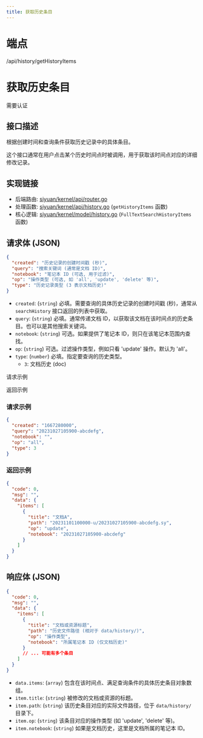 ```yaml
---
title: 获取历史条目
---
```

# 端点

/api/history/getHistoryItems

# 获取历史条目

需要认证

## 接口描述

根据创建时间和查询条件获取历史记录中的具体条目。

这个接口通常在用户点击某个历史时间点时被调用，用于获取该时间点对应的详细修改记录。

## 实现链接

-   后端路由: [siyuan/kernel/api/router.go](https://github.com/siyuan-note/siyuan/blob/master/kernel/api/router.go)
-   处理函数: [siyuan/kernel/api/history.go](https://github.com/siyuan-note/siyuan/blob/master/kernel/api/history.go) (`getHistoryItems` 函数)
-   核心逻辑: [siyuan/kernel/model/history.go](https://github.com/siyuan-note/siyuan/blob/master/kernel/model/history.go) (`FullTextSearchHistoryItems` 函数)

## 请求体 (JSON)

```json
{
  "created": "历史记录的创建时间戳 (秒)",
  "query": "搜索关键词 (通常是文档 ID)",
  "notebook": "笔记本 ID (可选, 用于过滤)",
  "op": "操作类型 (可选, 如 'all', 'update', 'delete' 等)",
  "type": "历史记录类型 (3 表示文档历史)"
}
```

-   `created`: (`string`) 必填。需要查询的具体历史记录的创建时间戳 (秒)，通常从 `searchHistory` 接口返回的列表中获取。
-   `query`: (`string`) 必填。通常传递文档 ID，以获取该文档在该时间点的历史条目。也可以是其他搜索关键词。
-   `notebook`: (`string`) 可选。如果提供了笔记本 ID，则只在该笔记本范围内查找。
-   `op`: (`string`) 可选。过滤操作类型，例如只看 'update' 操作。默认为 'all'。
-   `type`: (`number`) 必填。指定要查询的历史类型。
    -   `3`: 文档历史 (doc)

请求示例

返回示例

### 请求示例

```json
{
  "created": "1667280000",
  "query": "20231027105900-abcdefg",
  "notebook": "",
  "op": "all",
  "type": 3
}
```

### 返回示例

```json
{
  "code": 0,
  "msg": "",
  "data": {
    "items": [
      {
        "title": "文档A",
        "path": "20231101100000-u/20231027105900-abcdefg.sy",
        "op": "update",
        "notebook": "20231027105900-abcdefg"
      }
    ]
  }
}
```

## 响应体 (JSON)

```json
{
  "code": 0,
  "msg": "",
  "data": {
    "items": [
      {
        "title": "文档或资源标题",
        "path": "历史文件路径 (相对于 data/history/)",
        "op": "操作类型",
        "notebook": "所属笔记本 ID (仅文档历史)"
      }
      // ... 可能有多个条目
    ]
  }
}
```

-   `data.items`: (`array`) 包含在该时间点、满足查询条件的具体历史条目对象数组。
-   `item.title`: (`string`) 被修改的文档或资源的标题。
-   `item.path`: (`string`) 该历史条目对应的实际文件路径，位于 `data/history/` 目录下。
-   `item.op`: (`string`) 该条目对应的操作类型 (如 'update', 'delete' 等)。
-   `item.notebook`: (`string`) 如果是文档历史，这里是文档所属的笔记本 ID。

